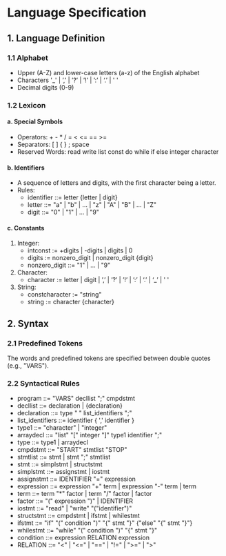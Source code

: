 # Language Specification

## 1. Language Definition

### 1.1 Alphabet
- Upper (A-Z) and lower-case letters (a-z) of the English alphabet
- Characters '_' | ’,’ | ’?’ | ’!’ | ’:’ | ‘.’ | ' '
- Decimal digits (0-9)

### 1.2 Lexicon

#### a. Special Symbols
- Operators: + - * / = < <= == >=
- Separators: [ ] { } ; space
- Reserved Words: read write list const do while if else integer character

#### b. Identifiers
- A sequence of letters and digits, with the first character being a letter.
- Rules:
  - identifier ::= letter {letter | digit}
  - letter ::= "a" | "b" | ... | "z" | "A" | "B" | ... | "Z"
  - digit ::= "0" | "1" | ... | "9"
#### c. Constants
1. Integer:
   - intconst := +digits | -digits | digits | 0
   - digits := nonzero_digit | nonzero_digit {digit}
   - nonzero_digit ::= "1" | ... | "9"
2. Character:
   - character := letter | digit | ’,’ | ’?’ | ’!’ | ’:’ | ‘.’ | ‘_’ | ' '
3. String:
   - constcharacter := "string"
   - string := character {character}

## 2. Syntax

### 2.1 Predefined Tokens
The words and predefined tokens are specified between double quotes (e.g., "VARS").

### 2.2 Syntactical Rules

- program ::= "VARS" decllist ";" cmpdstmt
- decllist ::= declaration | {declaration}
- declaration ::= type " " list_identifiers ";"
- list_identifiers ::= identifier { ',' identifier }
- type1 ::= "character" | "integer"
- arraydecl ::= "list" "[" integer "]" type1 identifier ";"
- type ::= type1 | arraydecl
- cmpdstmt ::= "START" stmtlist "STOP"
- stmtlist ::= stmt | stmt ";" stmtlist
- stmt ::= simplstmt | structstmt
- simplstmt ::= assignstmt | iostmt
- assignstmt ::= IDENTIFIER "=" expression
- expression ::= expression "+" term | expression "-" term | term
- term ::= term "*" factor | term "/" factor | factor
- factor ::= "(" expression ")" | IDENTIFIER
- iostmt ::= "read" | "write" "("identifier")"
- structstmt ::= cmpdstmt | ifstmt | whilestmt
- ifstmt ::= "if" "(" condition ")" "{" stmt "}" {"else" "{" stmt "}"}
- whilestmt ::= "while" "(" condition ")" "{" stmt "}"
- condition ::= expression RELATION expression
- RELATION ::= "<" | "<=" | "==" | "!=" | ">=" | ">"

